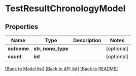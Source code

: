 # TestResultChronologyModel


## Properties
Name | Type | Description | Notes
------------ | ------------- | ------------- | -------------
**outcome** | **str, none_type** |  | [optional] 
**count** | **int** |  | [optional] 

[[Back to Model list]](../README.md#documentation-for-models) [[Back to API list]](../README.md#documentation-for-api-endpoints) [[Back to README]](../README.md)


